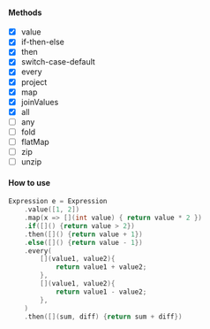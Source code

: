 #### Methods
- [x] value
- [x] if-then-else
- [x] then
- [x] switch-case-default
- [x] every
- [x] project
- [x] map
- [x] joinValues
- [x] all
- [ ] any
- [ ] fold
- [ ] flatMap
- [ ] zip
- [ ] unzip

#### How to use
```c++
Expression e = Expression
    .value([1, 2])
    .map(x => [](int value) { return value * 2 })
    .if([]() {return value > 2})
    .then([]() {return value + 1})
    .else([]() {return value - 1})
    .every(
        [](value1, value2){
            return value1 + value2;
        },
        [](value1, value2){
            return value1 - value2;
        },
    )
    .then([](sum, diff) {return sum + diff})
```

